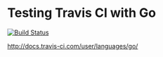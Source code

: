 # Testing Travis CI with Go

[![Build Status](https://travis-ci.org/AGFeldman/test_go_travis_ci.svg?branch=master)](https://travis-ci.org/AGFeldman/test_go_travis_ci)

http://docs.travis-ci.com/user/languages/go/
